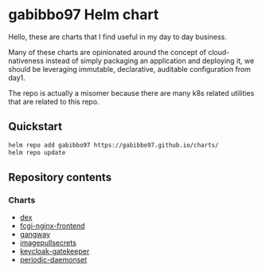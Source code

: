 # gabibbo97 Helm chart

Hello, these are charts that I find useful in my day to day business.

Many of these charts are opinionated around the concept of cloud-nativeness instead of simply packaging an application and deploying it, we should be leveraging immutable,  declarative, auditable configuration from day1.

The repo is actually a misomer because there are many k8s related utilities that are related to this repo.

## Quickstart

```bash
helm repo add gabibbo97 https://gabibbo97.github.io/charts/
helm repo update
```

## Repository contents

### Charts

* [dex](charts/dex/README.md)
* [fcgi-nginx-frontend](charts/fcgi-nginx-frontend/README.md)
* [gangway](charts/gangway/README.md)
* [imagepullsecrets](charts/imagepullsecrets/README.md)
* [keycloak-gatekeeper](charts/keycloak-gatekeeper/README.md)
* [periodic-daemonset](charts/periodic-daemonset/README.md)
